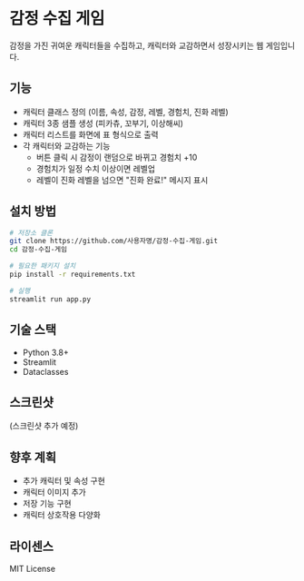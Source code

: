# 감정 수집 게임

감정을 가진 귀여운 캐릭터들을 수집하고, 캐릭터와 교감하면서 성장시키는 웹 게임입니다.

## 기능

- 캐릭터 클래스 정의 (이름, 속성, 감정, 레벨, 경험치, 진화 레벨)
- 캐릭터 3종 샘플 생성 (피카츄, 꼬부기, 이상해씨)
- 캐릭터 리스트를 화면에 표 형식으로 출력
- 각 캐릭터와 교감하는 기능
  - 버튼 클릭 시 감정이 랜덤으로 바뀌고 경험치 +10
  - 경험치가 일정 수치 이상이면 레벨업
  - 레벨이 진화 레벨을 넘으면 "진화 완료!" 메시지 표시

## 설치 방법

```bash
# 저장소 클론
git clone https://github.com/사용자명/감정-수집-게임.git
cd 감정-수집-게임

# 필요한 패키지 설치
pip install -r requirements.txt

# 실행
streamlit run app.py
```

## 기술 스택

- Python 3.8+
- Streamlit
- Dataclasses

## 스크린샷

(스크린샷 추가 예정)

## 향후 계획

- 추가 캐릭터 및 속성 구현
- 캐릭터 이미지 추가
- 저장 기능 구현
- 캐릭터 상호작용 다양화

## 라이센스

MIT License 